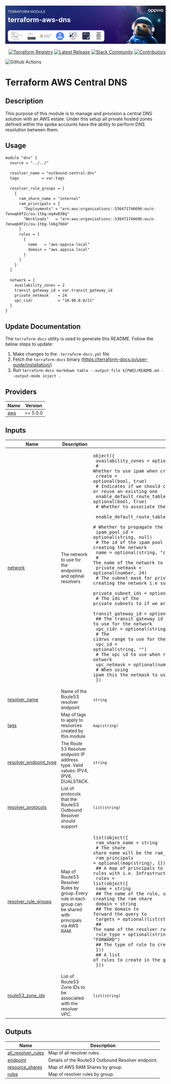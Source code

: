 <!-- markdownlint-disable -->

<a href="https://www.appvia.io/"><img src="https://github.com/appvia/terraform-aws-dns/blob/main/docs/banner.jpg?raw=true" alt="Appvia Banner"/></a><br/><p align="right"> <a href="https://registry.terraform.io/modules/appvia/dns/aws/latest"><img src="https://img.shields.io/static/v1?label=APPVIA&message=Terraform%20Registry&color=191970&style=for-the-badge" alt="Terraform Registry"/></a></a> <a href="https://github.com/appvia/terraform-aws-dns/releases/latest"><img src="https://img.shields.io/github/release/appvia/terraform-aws-dns.svg?style=for-the-badge&color=006400" alt="Latest Release"/></a> <a href="https://appvia-community.slack.com/join/shared_invite/zt-1s7i7xy85-T155drryqU56emm09ojMVA#/shared-invite/email"><img src="https://img.shields.io/badge/Slack-Join%20Community-purple?style=for-the-badge&logo=slack" alt="Slack Community"/></a> <a href="https://github.com/appvia/terraform-aws-dns/graphs/contributors"><img src="https://img.shields.io/github/contributors/appvia/terraform-aws-dns.svg?style=for-the-badge&color=FF8C00" alt="Contributors"/></a>

<!-- markdownlint-restore -->
<!--
  ***** CAUTION: DO NOT EDIT ABOVE THIS LINE ******
-->

![Github Actions](https://github.com/appvia/terraform-aws-dns/actions/workflows/terraform.yml/badge.svg)

# Terraform AWS Central DNS

## Description

This purpose of this module is to manage and provision a central DNS solution with an AWS estate. Under this setup all private hosted zones defined within the spoke accounts have the ability to perform DNS resolution between them.

## Usage

```hcl
module "dns" {
  source = "../../"

  resolver_name = "outbound-central-dns"
  tags          = var.tags

  resolver_rule_groups = [
    {
      ram_share_name = "internal"
      ram_principals = {
        "Deployments" = "arn:aws:organizations::536471746696:ou/o-7enwqk0f2c/ou-1tbg-mq4w830q"
        "Workloads"   = "arn:aws:organizations::536471746696:ou/o-7enwqk0f2c/ou-1tbg-lk6g79d4"
      }
      rules = [
        {
          name   = "aws-appvia-local"
          domain = "aws.appvia.local"
        }
      ]
    }
  ]

  network = {
    availability_zones = 2
    transit_gateway_id = var.transit_gateway_id
    private_netmask    = 24
    vpc_cidr           = "10.90.0.0/21"
  }
}
```

## Update Documentation

The `terraform-docs` utility is used to generate this README. Follow the below steps to update:

1. Make changes to the `.terraform-docs.yml` file
2. Fetch the `terraform-docs` binary (https://terraform-docs.io/user-guide/installation/)
3. Run `terraform-docs markdown table --output-file ${PWD}/README.md --output-mode inject .`

<!-- BEGIN_TF_DOCS -->
## Providers

| Name | Version |
|------|---------|
| <a name="provider_aws"></a> [aws](#provider\_aws) | >= 5.0.0 |

## Inputs

| Name | Description | Type | Default | Required |
|------|-------------|------|---------|:--------:|
| <a name="input_network"></a> [network](#input\_network) | The network to use for the endpoints and optinal resolvers | <pre>object({<br/>    availability_zones = optional(number, 2)<br/>    # Whether to use ipam when creating the network<br/>    create = optional(bool, true)<br/>    # Indicates if we should create a new network or reuse an existing one<br/>    enable_default_route_table_association = optional(bool, true)<br/>    # Whether to associate the default route table  <br/>    enable_default_route_table_propagation = optional(bool, true)<br/>    # Whether to propagate the default route table<br/>    ipam_pool_id = optional(string, null)<br/>    # The id of the ipam pool to use when creating the network<br/>    name = optional(string, "central-dns")<br/>    # The name of the network to create<br/>    private_netmask = optional(number, 24)<br/>    # The subnet mask for private subnets, when creating the network i.e subnet-id => 10.90.0.0/24<br/>    private_subnet_ids = optional(list(string), [])<br/>    # The ids of the private subnets to if we are reusing an existing network<br/>    transit_gateway_id = optional(string, "")<br/>    ## The transit gateway id to use for the network<br/>    vpc_cidr = optional(string, "")<br/>    # The cidrws range to use for the VPC, when creating the network<br/>    vpc_id = optional(string, "")<br/>    # The vpc id to use when reusing an existing network <br/>    vpc_netmask = optional(number, null)<br/>    # When using ipam this the netmask to use for the VPC<br/>  })</pre> | n/a | yes |
| <a name="input_resolver_name"></a> [resolver\_name](#input\_resolver\_name) | Name of the Route53 resolver endpoint | `string` | n/a | yes |
| <a name="input_tags"></a> [tags](#input\_tags) | Map of tags to apply to resources created by this module | `map(string)` | n/a | yes |
| <a name="input_resolver_endpoint_type"></a> [resolver\_endpoint\_type](#input\_resolver\_endpoint\_type) | The Route 53 Resolver endpoint IP address type. Valid values: IPV4, IPV6, DUALSTACK. | `string` | `"IPV4"` | no |
| <a name="input_resolver_protocols"></a> [resolver\_protocols](#input\_resolver\_protocols) | List of protocols that the Route53 Outbound Resolver should support | `list(string)` | <pre>[<br/>  "Do53",<br/>  "DoH"<br/>]</pre> | no |
| <a name="input_resolver_rule_groups"></a> [resolver\_rule\_groups](#input\_resolver\_rule\_groups) | Map of Route53 Resolver Rules by group. Every rule in each group can be shared with principals via AWS RAM. | <pre>list(object({<br/>    ram_share_name = string<br/>    # The share share name will be the ram_share_name '-' rule_name<br/>    ram_principals = optional(map(string), {})<br/>    ## A map of principals to share the rules with i.e. Infrastructure OU => ou-1234567890<br/>    rules = list(object({<br/>      name = string<br/>      ## The name of the rule, used when creating the ram share <br/>      domain = string<br/>      ## The domain to forward the query to <br/>      targets = optional(list(string), [])<br/>      ## The name of the resolver rule<br/>      rule_type = optional(string, "FORWARD")<br/>      ## The type of rule to create <br/>    }))<br/>    ## A list of rules to create in the group <br/>  }))</pre> | `[]` | no |
| <a name="input_route53_zone_ids"></a> [route53\_zone\_ids](#input\_route53\_zone\_ids) | List of Route53 Zone IDs to be associated with the resolver VPC. | `list(string)` | `[]` | no |

## Outputs

| Name | Description |
|------|-------------|
| <a name="output_all_resolver_rules"></a> [all\_resolver\_rules](#output\_all\_resolver\_rules) | Map of all resolver rules. |
| <a name="output_endpoint"></a> [endpoint](#output\_endpoint) | Details of the Route53 Outbound Resolver endpoint. |
| <a name="output_resource_shares"></a> [resource\_shares](#output\_resource\_shares) | Map of AWS RAM Shares by group. |
| <a name="output_rules"></a> [rules](#output\_rules) | Map of resolver rules by group. |
<!-- END_TF_DOCS -->
